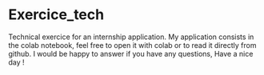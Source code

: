 # Exercice_tech
Technical exercice for an internship application.
My application consists in the colab notebook, feel free to open it with colab or to read it directly from github.
I would be happy to answer if you have any questions,
Have a nice day !

